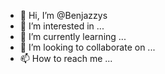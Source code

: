 - 👋 Hi, I’m @Benjazzys
- 👀 I’m interested in ...
- 🌱 I’m currently learning ...
- 💞️ I’m looking to collaborate on ...
- 📫 How to reach me ...

<!---
Benjazzys/Benjazzys is a ✨ special ✨ repository because its `README.md` (this file) appears on your GitHub profile.
You can click the Preview link to take a look at your changes.
--->
